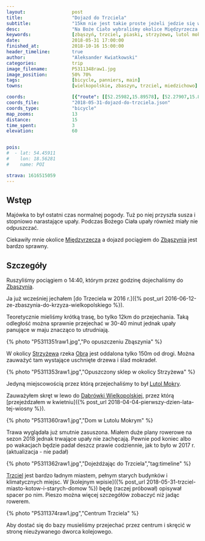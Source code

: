 ```yaml
---
layout:                 post
title:                  "Dojazd do Trzciela"
subtitle:               "15km nie jest takie proste jeżeli jedzie się w upalny dzień"
desc:                   "Na Boże Ciało wybraliśmy okolice Międzyrzecza. Dwa dni zaplanowaliśmy w okolice Trzciela, do którego najpierw musieliśmy jakoś dojechać. Niestety upał znacząco nam utrudniał."
keywords:               [zbąszyń, trzciel, piaski, strzyżewo, lutol mokry]
date:                   2018-05-31 17:00:00
finished_at:            2018-10-16 15:00:00
header_timeline:        true
author:                 "Aleksander Kwiatkowski"
categories:             trip
image_filename:         P5311348raw1.jpg
image_position:         50% 70%
tags:                   [bicycle, panniers, main]
towns:                  [wielkopolskie, zbaszyn, trzciel, miedzichowo]

coords:                 [{"route": [[52.25982,15.89578], [52.27907,15.88299], [52.30732,15.86810], [52.32957,15.87239], [52.36499,15.87406], [52.36970,15.88694], [52.36624,15.89200]], "type": "bicycle"}]
coords_file:            "2018-05-31-dojazd-do-trzciela.json"
coords_type:            "bicycle"
map_zooms:              13
distance:               15
time_spent:             3
elevation:              60


pois:
#  - lat: 54.45911
#    lon: 18.56281
#    name: POI

strava: 1616515059
---
```


[wiki-trzciel]: https://pl.wikipedia.org/wiki/Trzciel
[wiki-miedzyrzecz]: https://pl.wikipedia.org/wiki/Mi%C4%99dzyrzecz
[wiki-zbaszyn]: https://pl.wikipedia.org/wiki/Zb%C4%85szy%C5%84
[wiki-strzyzewo]: https://pl.wikipedia.org/wiki/Strzy%C5%BCewo_(powiat_nowotomyski)
[wiki-obra]: https://pl.wikipedia.org/wiki/Obra_(rzeka)
[wiki-lutol-mokry]: https://pl.wikipedia.org/wiki/Lutol_Mokry
[wiki-dabrowka-wielkopolska]: https://pl.wikipedia.org/wiki/D%C4%85br%C3%B3wka_Wielkopolska


## Wstęp

Majówka to był ostatni czas normalnej pogody. Tuż po niej przyszła susza i
stopniowo narastające upały. Podczas Bożego Ciała upały również miały nie odpuszczać.

Ciekawiły mnie okolice [Międzyrzecza][wiki-miedzyrzecz] a dojazd pociągiem
do [Zbąszynia][wiki-zbaszyn] jest bardzo sprawny.

## Szczegóły

Ruszyliśmy pociągiem o 14:40, którym przez godzinę dojechaliśmy do
[Zbąszynia][wiki-zbaszyn].

Ja już wcześniej jechałem [do Trzeciela w 2016 r.]({% post_url 2016-06-12-ze-zbaszynia-do-krzyza-wielkopolskiego %}).

Teoretycznie mieliśmy krótką trasę, bo tylko 12km do przejechania.
Taką odległość można sprawnie przejechać w 30-40 minut jednak
upały panujące w maju znacząco to utrudniają.

{% photo "P5311351raw1.jpg","Po opuszczeniu Zbąszynia" %}

W okolicy [Strzyżewa][wiki-strzyzewo] rzeka [Obra][wiki-obra] jest
oddalona tylko 150m od drogi. Można zauważyć tam wystające uschnięte drzewa
i ślad mokradeł.

{% photo "P5311353raw1.jpg","Opuszczony sklep w okolicy Strzyżewa" %}

Jedyną miejscowością przez którą przejechaliśmy to był
[Lutol Mokry][wiki-lutol-mokry].

Zauważyłem skręt w lewo do [Dąbrówki Wielkopolskiej][wiki-dabrowka-wielkopolska],
przez którą [przejeżdzałem w kwietniu]({% post_url 2018-04-04-pierwszy-dzien-lata-tej-wiosny %}).

{% photo "P5311360raw1.jpg","Dom w Lutolu Mokrym" %}

Trawa wyglądała już smutnie zasuszona. Miałem duże plany rowerowe na sezon 2018
jednak trwające upały nie zachęcają. Pewnie pod koniec albo po wakacjach
będzie padał deszcz prawie codziennie, jak to było w 2017 r.
(aktualizacja - nie padał)

{% photo "P5311362raw1.jpg","Dojeżdżając do Trzciela","tag:timeline" %}

[Trzciel][wiki-trzciel] jest bardzo ładnym miastem, pełnym starych
budynków i klimatycznych miejsc.
W [kolejnym wpisie]({% post_url 2018-05-31-trzciel-miasto-kotow-i-starych-domow %})
będę (raczej próbował) opisywał spacer po nim. Pieszo można więcej
szczegółów zobaczyć niż jadąc rowerem.

{% photo "P5311374raw1.jpg","Centrum Trzciela" %}

Aby dostać się do bazy musieliśmy przejechać przez centrum i
skręcić w stronę nieużywanego dworca kolejowego.
